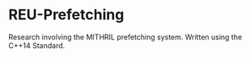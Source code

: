 # REU-Prefetching
Research involving the MITHRIL prefetching system.
Written using the C++14 Standard.

